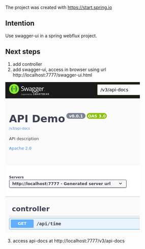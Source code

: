 The project was created with https://start.spring.io

## Intention

Use swagger-ui in a spring webflux project.

## Next steps

1. add controller
2. add swagger-ui, access in browser using url http://localhost:7777/swagger-ui.html

![swagger-ui.png](swagger-ui.png)

3. access api-docs at http://localhost:7777/v3/api-docs

